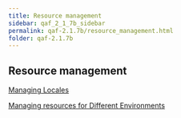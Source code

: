 ```yaml
---
title: Resource management
sidebar: qaf_2_1_7b_sidebar
permalink: qaf-2.1.7b/resource_management.html
folder: qaf-2.1.7b
---
```


## Resource management

[Managing Locales](https://confluence.infostretch.com/display/QAF217/Managing+Locales)

[Managing resources for Different Environments](https://confluence.infostretch.com/display/QAF217/Managing+resources+for+Different+Environments)
